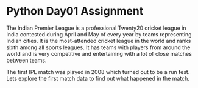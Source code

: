 # Python Day01 Assignment

The Indian Premier League is a professional Twenty20 cricket league in India contested during April and May of every year by teams representing Indian cities. It is the most-attended cricket league in the world and ranks sixth among all sports leagues. It has teams with players from around the world and is very competitive and entertaining with a lot of close matches between teams.

The first IPL match was played in 2008 which turned out to be a run fest. Lets explore the first match data to find out what happened in the match.
